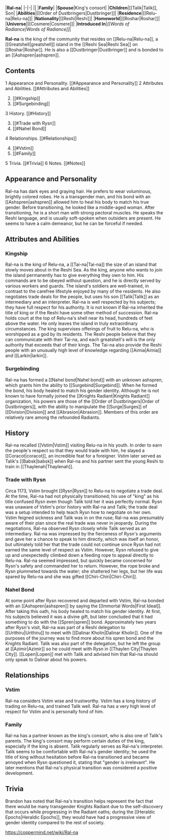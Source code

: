 |**Ral-na**|
|-|-|
||
|**Family**|
|**Spouse**|King's consort|
|**Children**|[[Talik\|Talik]], Son|
|**Abilities**|[[Order of Dustbringers\|Dustbringer]]|
|**Residence**|[[Relu-na\|Relu-na]]|
|**Nationality**|[[Reshi\|Reshi]]|
|**Homeworld**|[[Roshar\|Roshar]]|
|**Universe**|[[Cosmere\|Cosmere]]|
|**Introduced In**|*[[Words of Radiance\|Words of Radiance]]*|

**Ral-na** is the king of the community that resides on [[Relu-na\|Relu-na]], a [[Greatshell\|greatshell]] island in the [[Reshi Sea\|Reshi Sea]] on [[Roshar\|Roshar]]. He is also a [[Dustbringer\|Dustbringer]] and is bonded to an [[Ashspren\|ashspren]].

## Contents

1 Appearance and Personality. [[#Appearance and Personality]] 
2 Attributes and Abilities. [[#Attributes and Abilities]] 

2. [[#Kingship]] 
2. [[#Surgebinding]] 


3 History. [[#History]] 

3. [[#Trade with Rysn]] 
3. [[#Nahel Bond]] 


4 Relationships. [[#Relationships]] 

4. [[#Vstim]] 
4. [[#Family]] 


5 Trivia. [[#Trivia]] 
6 Notes. [[#Notes]] 


## Appearance and Personality
Ral-na has dark eyes and graying hair. He prefers to wear voluminous, brightly colored robes. He is a transgender man, and his bond with an [[Ashspren\|ashspren]] allowed him to heal his body to match his true gender. Before transitioning, he looked like a middle-aged woman. After transitioning, he is a short man with strong pectoral muscles.
He speaks the Reshi language, and is usually soft-spoken when outsiders are present. He seems to have a calm demeanor, but he can be forceful if needed.

## Attributes and Abilities
### Kingship
Ral-na is the king of Relu-na, a [[Tai-na\|Tai-na]] the size of an island that slowly moves about in the Reshi Sea. As the king, anyone who wants to join the island permanently has to give everything they own to him. His commands are to be obeyed without question, and he is directly served by various workers and guards. The island's soldiers are well-trained, in contrast to the carefree lifestyle enjoyed by many of the residents. He also negotiates trade deals for the people, but uses his son [[Talik\|Talik]] as an intermediary and an interpreter. Ral-na is well respected by his subjects; they have full respect for his authority. It is not known if Ral-na inherited the title of king or if the Reshi have some other method of succession.
Ral-na holds court at the top of Relu-na's shell near its head, hundreds of feet above the water. He only leaves the island in truly extraordinary circumstances. The king supervises offerings of fruit to Relu-na, who is worshipped as a god by its residents. The Reshi people believe that they can communicate with their Tai-na, and each greatshell's will is the only authority that exceeds that of their kings. The Tai-na also provide the Reshi people with an unusually high level of knowledge regarding [[Aimia\|Aimia]] and [[Larkin\|larkin]].

### Surgebinding
Ral-na has formed a [[Nahel bond\|Nahel bond]] with an unknown ashspren, which grants him the ability to [[Surgebind\|Surgebind]]. When he formed the bond, his body healed to match his gender identity. Although he is not known to have formally joined the [[Knights Radiant\|Knights Radiant]] organization, his powers are those of the [[Order of Dustbringers\|Order of Dustbringers]], with the ability to manipulate the [[Surge\|Surges]] of [[Division\|Division]] and [[Abrasion\|Abrasion]]. Members of this order are relatively rare among the refounded Radiants.

## History
Ral-na recalled [[Vstim\|Vstim]] visiting Relu-na in his youth. In order to earn the people's respect so that they would trade with him, he slayed a [[Coracot\|coracot]], an incredible feat for a foreigner. Vstim later served as Talik's [[Babsk\|babsk]] when Ral-na and his partner sent the young Reshi to train in [[Thaylenah\|Thaylenah]].

### Trade with Rysn
Circa 1173, Vstim brought [[Rysn\|Rysn]] to Relu-na to negotiate a trade deal. At the time, Ral-na had not physically transitioned; his use of "king" as his title confused Rysn even though Talik told her it was perfectly normal. Rysn was unaware of Vstim's prior history with Ral-na and Talik; the trade deal was a setup intended to help teach Rysn how to negotiate on her own. Vstim feigned sickness and Talik was in on the ruse; Ral-na was presumably aware of their plan since the real trade was never in jeopardy. During the negotiations, Ral-na observed Rysn closely while Talik served as an intermediary. Ral-na was impressed by the fierceness of Rysn's arguments and gave her a chance to speak to him directly, which was itself an honor, but ultimately told her that the trade could not continue since Rysn had not earned the same level of respect as Vstim. However, Rysn refused to give up and unexpectedly climbed down a feeding rope to appeal directly to Relu-na. Ral-na seemed impressed, but quickly became concerned for Rysn's safety and commanded her to return. However, the rope broke and Rysn plummeted towards the water; she shattered her legs, but her life was spared by Relu-na and she was gifted [[Chiri-Chiri\|Chiri-Chiri]].

### Nahel Bond
At some point after Rysn recovered and departed with Vstim, Ral-na bonded with an [[Ashspren\|ashspren]] by saying the [[Immortal Words\|First Ideal]]. After taking this oath, his body healed to match his gender identity. At first, his subjects believed it was a divine gift, but later concluded that it had something to do with the [[Spren\|spren]] bond.
Approximately two years after Rysn's visit, Ral-na was part of a Reshi delegation to [[Urithiru\|Urithiru]] to meet with [[Dalinar Kholin\|Dalinar Kholin]]. One of the purposes of the journey was to find more about his spren bond and the Knights Radiant. Talik was also part of the delegation, but he left the group at [[Azimir\|Azimir]] so he could meet with Rysn in [[Thaylen City\|Thaylen City]]. [[Lopen\|Lopen]] met with Talik and advised him that Ral-na should only speak to Dalinar about his powers.

## Relationships
### Vstim
Ral-na considers Vstim wise and trustworthy. Vstim has a long history of trading on Relu-na, and trained Talik well. Ral-na has a very high level of respect for Vstim and is personally fond of him.

### Family
Ral-na has a partner known as the king's consort, who is also one of Talik's parents. The king's consort may perform certain duties of the king, especially if the king is absent. Talik regularly serves as Ral-na's interpreter. Talik seems to be comfortable with Ral-na's gender identity; he used the title of king without hesitation before Ral-na transitioned and became annoyed when Rysn questioned it, stating that "gender is irrelevant". He later mentions that Ral-na's physical transition was considered a positive development.

## Trivia
Brandon has noted that Ral-na's transition helps represent the fact that there would be many transgender Knights Radiant due to the self-discovery that occurs while progressing in the Radiant oaths; during the [[Heraldic Epochs\|Heraldic Epochs]], they would have had a progressive view of gender identity compared to the rest of society.


https://coppermind.net/wiki/Ral-na